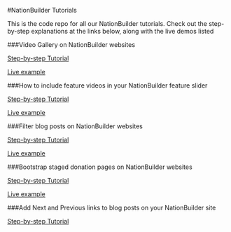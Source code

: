 #NationBuilder Tutorials

This is the code repo for all our NationBuilder tutorials. Check out the step-by-step explanations at the links below, along with the live demos listed

###Video Gallery on NationBuilder websites

[Step-by-step Tutorial](https://medium.com/@codenation/video-gallery-on-nationbuilder-websites-4bb7c04e82e4#.pwkh8z1u8)

[Live example](http://learn.codenation.com/video_gallery)

###How to include feature videos in your NationBuilder feature slider

[Step-by-step Tutorial](https://medium.com/@codenation/how-to-include-a-feature-video-in-your-nationbuilder-feature-slider-4fc9852a2322#.w1zzln10i)

[Live example](http://learn.codenation.com/feature_video)

###Filter blog posts on NationBuilder websites

[Step-by-step Tutorial](https://medium.com/@codenation/filter-blog-posts-on-nationbuilder-websites-9fcc8514a61b#.b8feh9frr)

[Live example](http://learn.codenation.com/blog)

###Bootstrap staged donation pages on NationBuilder websites

[Step-by-step Tutorial](https://medium.com/@codenation/bootstrap-with-staged-donations-4c98de5adb47#.8hynfdqvk)

[Live example](learn.codenation.com/donate)

###Add Next and Previous links to blog posts on your NationBuilder site

[Step-by-step Tutorial](https://medium.com/@codenation/add-next-and-previous-links-to-blog-posts-on-your-nationbuilder-site-df1af1b8b9fb#.tupgp3obl)
